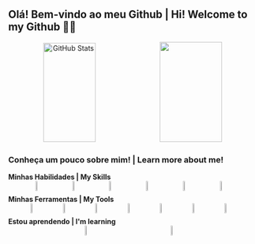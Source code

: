 ## Olá! Bem-vindo ao meu Github | Hi! Welcome to my Github 👩‍💻

<div align="center">
  <img 
    alt="GitHub Stats" 
    height="200px"
    width="46%"
    src="https://github-readme-stats.vercel.app/api?username=anacarolinadr&show_icons=true&theme=apprentice&include_all_commits=true&locale=en" 
  />
  <img 
    width="50%" 
    height="202px" 
    src="https://github-readme-stats.vercel.app/api/top-langs/?username=anacarolinadr&layout=compact&theme=apprentice" />
</div>

### Conheça um pouco sobre mim! | Learn more about me!

  <summary><strong>Minhas Habilidades | My Skills</strong></summary>  
      <div style="display: flex; justify-content:space-between;">
        <p></p>
          <img width="4%" src="https://www.svgrepo.com/show/452091/python.svg">
          <img width="4%" src="https://www.svgrepo.com/show/373669/html.svg">
          <img width="4%" src="https://www.svgrepo.com/show/452185/css-3.svg">
          <img width="4%" src="https://www.svgrepo.com/show/349419/javascript.svg">
          <img width="4%" src="https://www.svgrepo.com/show/452092/react.svg">
          <img width="4%" src="https://www.svgrepo.com/show/349585/amazon-alexa.svg">
        <p></p>
      </div>
      
  <summary><strong>Minhas Ferramentas | My Tools</strong></summary>  
      <div style="display: flex; justify-content:space-between;">
        <p></p>
          <img width="4%" src="https://www.svgrepo.com/show/452129/vs-code.svg">
          <img width="4%" src="https://www.svgrepo.com/show/448236/linux.svg">
          <img width="4%" src="https://www.svgrepo.com/show/475654/github-color.svg">
          <img width="4%" src="https://www.svgrepo.com/show/448221/docker.svg">
          <img width="4%" src="https://www.svgrepo.com/show/354237/pycharm.svg">
          <img width="4%" src="https://www.svgrepo.com/show/353906/intellij-idea.svg">
          <img width="4%" src="https://www.svgrepo.com/show/452202/figma.svg">
        <p></p>
      </div>
      
  <summary><strong>Estou aprendendo | I'm learning</strong></summary>  
      <div style="display: flex; justify-content:space-between;">
        <p></p>
          <img width="4%" src="https://www.svgrepo.com/show/353924/java.svg">
          <img width="4%" src="https://www.svgrepo.com/show/353805/google-cloud.svg">
        <p></p>
      </div>





